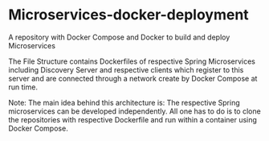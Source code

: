 # Microservices-docker-deployment
A repository with Docker Compose and Docker to build and deploy Microservices


The File Structure contains Dockerfiles of respective Spring Microservices including Discovery Server and respective clients which register to this server and are connected through a network create by Docker Compose at run time.


Note: The main idea behind this architecture is: The respective Spring microservices can be developed independently. All one has to do is to clone the repositories with respective Dockerfile and run within a container using Docker Compose.
